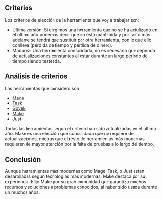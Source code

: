 ## Criterios

Los criterios de elección de la herramienta que voy a trabajar son:

- Ultima versión: Si elegimos una herramienta que no se ha actulizado en el ultimo año podemos decir que no está mantenida y por tanto más adelante se tendrá que sustituir por otra herramienta,  con lo que ello conlleva (pérdida de tiempo y pérdida de dinero).
- Madurez: Una herramienta consolidada, no es necesario que dependa de actualizaciones constantes al estar durante un largo periodo de tiempo siendo testeada. 

## Análisis de criterios

Las herramientas que considero son :
- [Mage](https://github.com/magefile/mage)
- [Task](https://github.com/go-task/task) 
- [Goyek](https://github.com/goyek/goyek)
- [Make](https://www.gnu.org/software/make/) 
- [Just](https://github.com/casey/just)

Todas las herramientas segun el criterio han sido actualizadas en el ultimo año. 
Make es una elección que consolidada que no requiere de actualizaciones, mietras que el resto de herramientas más modernas requieren de mayor atención por la falta de pruebas a lo largo del tiempo.

## Conclusión

Aunque herramientas más modernas como Mage, Task, o Just estan desarolladas segun tecnologias mas modernas, Make destaca por su experiencia. Elijo Make por su gran comunidad que garantiza muchos recursos y soluciones a problemas conocidos, al haber sido usada durante un muchos años.
